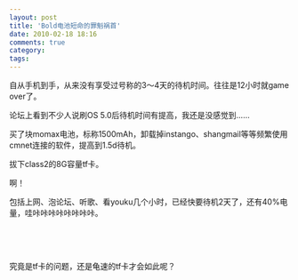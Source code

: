 ```yaml
---
layout: post
title: 'Bold电池短命的罪魁祸首'
date: 2010-02-18 18:16
comments: true
category: 
tags:
---
```

    

自从手机到手，从来没有享受过号称的3～4天的待机时间。往往是12小时就game over了。

论坛上看到不少人说刷OS 5.0后待机时间有提高，我还是没感觉到……

买了块momax电池，标称1500mAh，卸载掉instango、shangmail等等频繁使用cmnet连接的软件，提高到1.5d待机。

拔下class2的8G容量tf卡。

啊！

包括上网、泡论坛、听歌、看youku几个小时，已经快要待机2天了，还有40%电量，哇咔咔咔咔咔咔咔咔。

 

 

究竟是tf卡的问题，还是龟速的tf卡才会如此呢？
